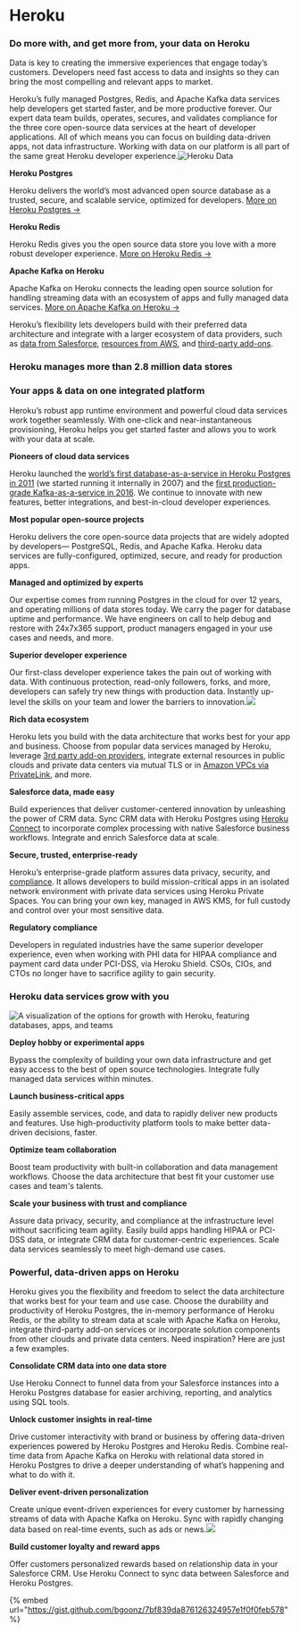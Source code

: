 # Heroku

### Do more with, and get more from, your data on Heroku

Data is key to creating the immersive experiences that engage today’s customers. Developers need fast access to data and insights so they can bring the most compelling and relevant apps to market.

Heroku’s fully managed Postgres, Redis, and Apache Kafka data services help developers get started faster, and be more productive forever. Our expert data team builds, operates, secures, and validates compliance for the three core open-source data services at the heart of developer applications. All of which means you can focus on building data-driven apps, not data infrastructure. Working with data on our platform is all part of the same great Heroku developer experience.![Heroku Data](https://www1.assets.heroku.com/assets/data/hero-data-8106f7ed02921255499ec181f355ca43762fbbc5d68b5a1da6eab9831108f571.svg)

**Heroku Postgres**

Heroku delivers the world’s most advanced open source database as a trusted, secure, and scalable service, optimized for developers. [More on Heroku Postgres →](https://www.heroku.com/postgres)

**Heroku Redis**

Heroku Redis gives you the open source data store you love with a more robust developer experience. [More on Heroku Redis →](https://www.heroku.com/redis)

**Apache Kafka on Heroku**

Apache Kafka on Heroku connects the leading open source solution for handling streaming data with an ecosystem of apps and fully managed data services. [More on Apache Kafka on Heroku →](https://www.heroku.com/kafka)

Heroku’s flexibility lets developers build with their preferred data architecture and integrate with a larger ecosystem of data providers, such as [data from Salesforce](https://www.heroku.com/connect), [resources from AWS](https://devcenter.heroku.com/articles/heroku-postgres-via-privatelink), and [third-party add-ons](https://elements.heroku.com/addons).

### Heroku manages more than 2.8 million data stores

### Your apps & data on one integrated platform

Heroku’s robust app runtime environment and powerful cloud data services work together seamlessly. With one-click and near-instantaneous provisioning, Heroku helps you get started faster and allows you to work with your data at scale.

**Pioneers of cloud data services**

Heroku launched the [world’s first database-as-a-service in Heroku Postgres in 2011](https://blog.heroku.com/heroku\_postgres\_launches) (we started running it internally in 2007) and the [first production-grade Kafka-as-a-service in 2016](https://blog.heroku.com/kafka-on-heroku-generally-available). We continue to innovate with new features, better integrations, and best-in-cloud developer experiences.

**Most popular open-source projects**

Heroku delivers the core open-source data projects that are widely adopted by developers— PostgreSQL, Redis, and Apache Kafka. Heroku data services are fully-configured, optimized, secure, and ready for production apps.

**Managed and optimized by experts**

Our expertise comes from running Postgres in the cloud for over 12 years, and operating millions of data stores today. We carry the pager for database uptime and performance. We have engineers on call to help debug and restore with 24x7x365 support, product managers engaged in your use cases and needs, and more.

**Superior developer experience**

Our first-class developer experience takes the pain out of working with data. With continuous protection, read-only followers, forks, and more, developers can safely try new things with production data. Instantly up-level the skills on your team and lower the barriers to innovation.![](https://www3.assets.heroku.com/assets/data/icon-data-ecosystem-142bf9ec3668a89da6117bb2a6a2f86e952c89bc37a27e701c667882c7b9e0e6.svg)

**Rich data ecosystem**

Heroku lets you build with the data architecture that works best for your app and business. Choose from popular data services managed by Heroku, leverage [3rd party add-on providers](https://elements.heroku.com/addons/categories/data-stores), integrate external resources in public clouds and private data centers via mutual TLS or in [Amazon VPCs via PrivateLink](https://devcenter.heroku.com/articles/heroku-postgres-via-privatelink), and more.

**Salesforce data, made easy**

Build experiences that deliver customer-centered innovation by unleashing the power of CRM data. Sync CRM data with Heroku Postgres using [Heroku Connect](https://www.heroku.com/connect) to incorporate complex processing with native Salesforce business workflows. Integrate and enrich Salesforce data at scale.

**Secure, trusted, enterprise-ready**

Heroku’s enterprise-grade platform assures data privacy, security, and [compliance](https://www.heroku.com/compliance). It allows developers to build mission-critical apps in an isolated network environment with private data services using Heroku Private Spaces. You can bring your own key, managed in AWS KMS, for full custody and control over your most sensitive data.

**Regulatory compliance**

Developers in regulated industries have the same superior developer experience, even when working with PHI data for HIPAA compliance and payment card data under PCI-DSS, via Heroku Shield. CSOs, CIOs, and CTOs no longer have to sacrifice agility to gain security.

### Heroku data services grow with you

![A visualization of the options for growth with Heroku, featuring databases, apps, and teams](https://www0.assets.heroku.com/assets/data/hero-growth-a83ed1d9a1a79c717aac35d3b7636d6302a708adccfb37c70e41a028a52dc71c.jpg)

**Deploy hobby or experimental apps**

Bypass the complexity of building your own data infrastructure and get easy access to the best of open source technologies. Integrate fully managed data services within minutes.

**Launch business-critical apps**

Easily assemble services, code, and data to rapidly deliver new products and features. Use high-productivity platform tools to make better data-driven decisions, faster.

**Optimize team collaboration**

Boost team productivity with built-in collaboration and data management workflows. Choose the data architecture that best fit your customer use cases and team's talents.

**Scale your business with trust and compliance**

Assure data privacy, security, and compliance at the infrastructure level without sacrificing team agility. Easily build apps handling HIPAA or PCI-DSS data, or integrate CRM data for customer-centric experiences. Scale data services seamlessly to meet high-demand use cases.

### Powerful, data-driven apps on Heroku

Heroku gives you the flexibility and freedom to select the data architecture that works best for your team and use case. Choose the durability and productivity of Heroku Postgres, the in-memory performance of Heroku Redis, or the ability to stream data at scale with Apache Kafka on Heroku, integrate third-party add-on services or incorporate solution components from other clouds and private data centers. Need inspiration? Here are just a few examples.

**Consolidate CRM data into one data store**

Use Heroku Connect to funnel data from your Salesforce instances into a Heroku Postgres database for easier archiving, reporting, and analytics using SQL tools.

**Unlock customer insights in real-time**

Drive customer interactivity with brand or business by offering data-driven experiences powered by Heroku Postgres and Heroku Redis. Combine real-time data from Apache Kafka on Heroku with relational data stored in Heroku Postgres to drive a deeper understanding of what’s happening and what to do with it.

**Deliver event-driven personalization**

Create unique event-driven experiences for every customer by harnessing streams of data with Apache Kafka on Heroku. Sync with rapidly changing data based on real-time events, such as ads or news.![](https://www2.assets.heroku.com/assets/data/icon-customer-076f78bec8925fffd1b01dd92765a8120ab1e69c036ce6f8d06c95b7e761c533.svg)

**Build customer loyalty and reward apps**

Offer customers personalized rewards based on relationship data in your Salesforce CRM. Use Heroku Connect to sync data between Salesforce and Heroku Postgres.

{% embed url="https://gist.github.com/bgoonz/7bf839da876126324957e1f0f0feb578" %}
